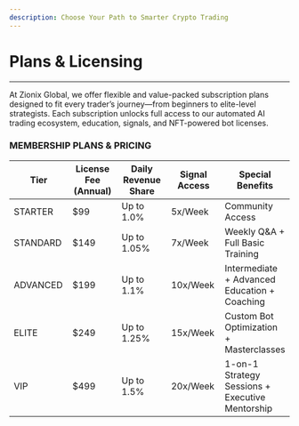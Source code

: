 ```yaml
---
description: Choose Your Path to Smarter Crypto Trading
---
```


# Plans & Licensing

***

At Zionix Global, we offer flexible and value-packed subscription plans designed to fit every trader’s journey—from beginners to elite-level strategists. Each subscription unlocks full access to our automated AI trading ecosystem, education, signals, and NFT-powered bot licenses.



### MEMBERSHIP PLANS & PRICING

<table><thead><tr><th width="115.4000244140625">Tier</th><th width="138.79998779296875">License Fee (Annual)</th><th width="158.5999755859375">Daily Revenue Share</th><th width="122.4000244140625">Signal Access</th><th>Special Benefits</th></tr></thead><tbody><tr><td>STARTER</td><td>$99</td><td>Up to 1.0%</td><td>5x/Week</td><td>Community Access</td></tr><tr><td>STANDARD</td><td>$149</td><td>Up to 1.05%</td><td>7x/Week</td><td>Weekly Q&#x26;A + Full Basic Training</td></tr><tr><td>ADVANCED</td><td>$199</td><td>Up to 1.1%</td><td>10x/Week</td><td>Intermediate + Advanced Education + Coaching</td></tr><tr><td>ELITE</td><td>$249</td><td>Up to 1.25%</td><td>15x/Week</td><td>Custom Bot Optimization + Masterclasses</td></tr><tr><td>VIP</td><td>$499</td><td>Up to 1.5%</td><td>20x/Week</td><td>1-on-1 Strategy Sessions + Executive Mentorship</td></tr></tbody></table>
